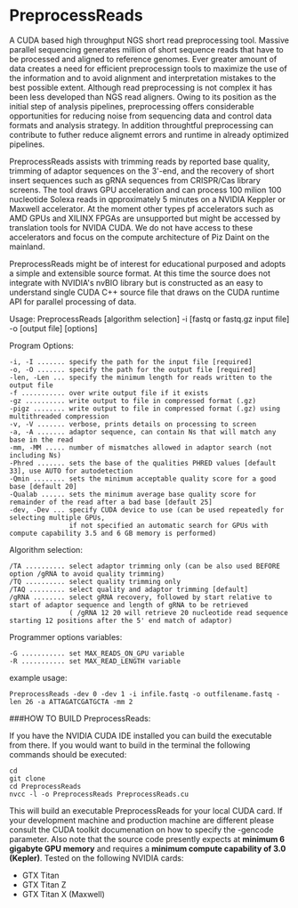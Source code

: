 # PreprocessReads
A CUDA based high throughput NGS short read preprocessing tool. Massive parallel sequencing generates million of short sequence reads that have to be processed and aligned to reference genomes. Ever greater amount of data creates a need for efficient preprocessign tools to maximize the use of the information and to avoid alignment and interpretation mistakes to the best possible extent. Although read preprocessing is not complex it has been less developed than NGS read aligners. Owing to its position as the initial step of analysis pipelines, preprocessing offers considerable opportunities for reducing noise from sequencing data and control data formats and analysis strategy. In addition throughtful preprocessing can contribute to futher reduce alignemt errors and runtime in already optimized pipelines.

PreprocessReads assists with trimming reads by reported base quality, trimming of adaptor sequences on the 3'-end, and the recovery of short insert sequences such as gRNA sequences from CRISPR/Cas library screens. The tool draws GPU acceleration and can process 100 milion 100 nucleotide Solexa reads in qpproximately 5 minutes on a NVIDIA Keppler or Maxwell accelerator. At the moment other types pf accelerators such as AMD GPUs and XILINX FPGAs are unsupported but might be accessed by translation tools for NVIDA CUDA. We do not have access to these accelerators and focus on the compute architecture of Piz Daint on the mainland.

PreprocessReads might be of interest for educational purposed and adopts a simple and extensible source format. At this time the source does not integrate with NVIDIA's nvBIO library but is constructed as an easy to understand single CUDA C++ source file that draws on the CUDA runtime API for parallel processing of data.


Usage: PreprocessReads [algorithm selection] -i [fastq or fastq.gz input file] -o [output file] [options] 

Program Options:

	-i, -I ....... specify the path for the input file [required]
	-o, -O ....... specify the path for the output file [required]
	-len, -Len ... specify the minimum length for reads written to the output file
	-f ........... over write output file if it exists
	-gz .......... write output to file in compressed format (.gz)
	-pigz ........ write output to file in compressed format (.gz) using multithreaded compression
	-v, -V ....... verbose, prints details on processing to screen
	-a, -A ....... adaptor sequence, can contain Ns that will match any base in the read
	-mm, -MM ..... number of mismatches allowed in adaptor search (not including Ns)
	-Phred ....... sets the base of the qualities PHRED values [default 33], use AUTO for autodetection
	-Qmin ........ sets the minimum acceptable quality score for a good base [default 20]
	-Qualab ...... sets the minimum average base quality score for remainder of the read after a bad base [default 25]
	-dev, -Dev ... specify CUDA device to use (can be used repeatedly for selecting multiple GPUs,
	               if not specified an automatic search for GPUs with compute capability 3.5 and 6 GB memory is performed)

Algorithm selection:

	/TA .......... select adaptor trimming only (can be also used BEFORE option /gRNA to avoid quality trimming)
	/TQ .......... select quality trimming only
	/TAQ ......... select quality and adaptor trimming [default]
	/gRNA ........ select gRNA recovery, followed by start relative to start of adaptor sequence and length of gRNA to be retrieved
	               ( /gRNA 12 20 will retrieve 20 nucleotide read sequence starting 12 positions after the 5' end match of adaptor)

Programmer options variables:

	-G ........... set MAX_READS_ON_GPU variable
	-R ........... set MAX_READ_LENGTH variable

example usage:

	PreprocessReads -dev 0 -dev 1 -i infile.fastq -o outfilename.fastq -len 26 -a ATTAGATCGATGCTA -mm 2



###HOW TO BUILD PreprocessReads:

If you have the NVIDIA CUDA IDE installed you can build the executable from there. If you would want to build in the terminal the following commands should be executed:

```
cd
git clone 
cd PreprocessReads
nvcc -l -o PreprocessReads PreprocessReads.cu
```

This will build an executable PreprocessReads for your local CUDA card. If your development machine and production machine are different please consult the CUDA toolkit documenation on how to specify the -gencode parameter. Also note that the source code presently expects at **minimum 6 gigabyte GPU memory** and requires a **minimum compute capability of 3.0 (Kepler)**. Tested on the following NVIDIA cards:

* GTX Titan
* GTX Titan Z
* GTX Titan X (Maxwell)

